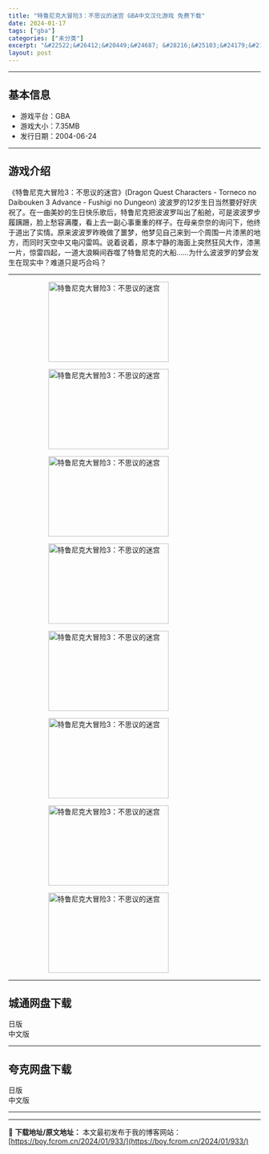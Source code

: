 ```yaml
---
title: "特鲁尼克大冒险3：不思议的迷宫 GBA中文汉化游戏 免费下载"
date: 2024-01-17
tags: ["gba"]
categories: ["未分类"]
excerpt: "&#22522;&#26412;&#20449;&#24687; &#28216;&#25103;&#24179;&#21488;&#65306;GBA&#28216;&#25103;&#22823;&#23567;&#65306;7.35MB&#21457;&#34892;&#26085;&amp;#26&hellip;"
layout: post
---
```


 <hr><h2>&#22522;&#26412;&#20449;&#24687;</h2> <ul><li>&#28216;&#25103;&#24179;&#21488;&#65306;GBA</li><li>&#28216;&#25103;&#22823;&#23567;&#65306;7.35MB</li><li>&#21457;&#34892;&#26085;&#26399;&#65306;2004-06-24</li></ul><hr><h2>&#28216;&#25103;&#20171;&#32461;</h2> &#12298;&#29305;&#40065;&#23612;&#20811;&#22823;&#20882;&#38505;3&#65306;&#19981;&#24605;&#35758;&#30340;&#36855;&#23467;&#12299;(Dragon Quest Characters - Torneco no Daibouken 3 Advance - Fushigi no Dungeon) &#27874;&#27874;&#32599;&#30340;12&#23681;&#29983;&#26085;&#24403;&#28982;&#35201;&#22909;&#22909;&#24198;&#31069;&#20102;&#12290;&#22312;&#19968;&#26354;&#32654;&#22937;&#30340;&#29983;&#26085;&#24555;&#20048;&#27468;&#21518;&#65292;&#29305;&#40065;&#23612;&#20811;&#25226;&#27874;&#27874;&#32599;&#21483;&#20986;&#20102;&#33337;&#33329;&#65292;&#21487;&#26159;&#27874;&#27874;&#32599;&#27493;&#23653;&#36434;&#36314;&#65292;&#33080;&#19978;&#24833;&#23481;&#28385;&#35206;&#65292;&#30475;&#19978;&#21435;&#19968;&#21103;&#24515;&#20107;&#37325;&#37325;&#30340;&#26679;&#23376;&#12290;&#22312;&#27597;&#20146;&#22856;&#22856;&#30340;&#35810;&#38382;&#19979;&#65292;&#20182;&#32456;&#20110;&#36947;&#20986;&#20102;&#23454;&#24773;&#12290;&#21407;&#26469;&#27874;&#27874;&#32599;&#26152;&#26202;&#20570;&#20102;&#22121;&#26790;&#65292;&#20182;&#26790;&#35265;&#33258;&#24049;&#26469;&#21040;&#19968;&#20010;&#21608;&#22260;&#19968;&#29255;&#28422;&#40657;&#30340;&#22320;&#26041;&#65292;&#32780;&#21516;&#26102;&#22825;&#31354;&#20013;&#21448;&#30005;&#38378;&#38647;&#40483;&#12290;&#35828;&#30528;&#35828;&#30528;&#65292;&#21407;&#26412;&#23425;&#38745;&#30340;&#28023;&#38754;&#19978;&#31361;&#28982;&#29378;&#39118;&#22823;&#20316;&#65292;&#28422;&#40657;&#19968;&#29255;&#65292;&#24778;&#38647;&#22235;&#36215;&#65292;&#19968;&#36947;&#22823;&#28010;&#30636;&#38388;&#21534;&#22124;&#20102;&#29305;&#40065;&#23612;&#20811;&#30340;&#22823;&#33337;&hellip;&hellip;&#20026;&#20160;&#20040;&#27874;&#27874;&#32599;&#30340;&#26790;&#20250;&#21457;&#29983;&#22312;&#29616;&#23454;&#20013;&#65311;&#38590;&#36947;&#21482;&#26159;&#24039;&#21512;&#21527;&#65311; <hr><figure><figure><img loading="lazy" decoding="async" width="240" height="160" data-id="3068" src="https://boy.fcrom.cn/wp-content/uploads/2024/01/20240116_65a635e447732.png" title="&#29305;&#40065;&#23612;&#20811;&#22823;&#20882;&#38505;3&#65306;&#19981;&#24605;&#35758;&#30340;&#36855;&#23467;-1" alt="特鲁尼克大冒险3：不思议的迷宫"></figure><figure><img loading="lazy" decoding="async" width="240" height="160" data-id="3061" src="https://boy.fcrom.cn/wp-content/uploads/2024/01/20240116_65a635e465bb5.png" title="&#29305;&#40065;&#23612;&#20811;&#22823;&#20882;&#38505;3&#65306;&#19981;&#24605;&#35758;&#30340;&#36855;&#23467;-2" alt="特鲁尼克大冒险3：不思议的迷宫"></figure><figure><img loading="lazy" decoding="async" width="240" height="160" data-id="3067" src="https://boy.fcrom.cn/wp-content/uploads/2024/01/20240116_65a635e491c47.png" title="&#29305;&#40065;&#23612;&#20811;&#22823;&#20882;&#38505;3&#65306;&#19981;&#24605;&#35758;&#30340;&#36855;&#23467;-3" alt="特鲁尼克大冒险3：不思议的迷宫"></figure><figure><img loading="lazy" decoding="async" width="240" height="160" data-id="3062" src="https://boy.fcrom.cn/wp-content/uploads/2024/01/20240116_65a635e4bdf08.png" title="&#29305;&#40065;&#23612;&#20811;&#22823;&#20882;&#38505;3&#65306;&#19981;&#24605;&#35758;&#30340;&#36855;&#23467;-4" alt="特鲁尼克大冒险3：不思议的迷宫"></figure><figure><img loading="lazy" decoding="async" width="240" height="160" data-id="3063" src="https://boy.fcrom.cn/wp-content/uploads/2024/01/20240116_65a635e4e7a7c.png" title="&#29305;&#40065;&#23612;&#20811;&#22823;&#20882;&#38505;3&#65306;&#19981;&#24605;&#35758;&#30340;&#36855;&#23467;" alt="特鲁尼克大冒险3：不思议的迷宫"></figure><figure><img loading="lazy" decoding="async" width="240" height="160" data-id="3064" src="https://boy.fcrom.cn/wp-content/uploads/2024/01/20240116_65a635e517dff.png" title="&#29305;&#40065;&#23612;&#20811;&#22823;&#20882;&#38505;3&#65306;&#19981;&#24605;&#35758;&#30340;&#36855;&#23467;" alt="特鲁尼克大冒险3：不思议的迷宫"></figure><figure><img loading="lazy" decoding="async" width="240" height="160" data-id="3065" src="https://boy.fcrom.cn/wp-content/uploads/2024/01/20240116_65a635e53c422.png" title="&#29305;&#40065;&#23612;&#20811;&#22823;&#20882;&#38505;3&#65306;&#19981;&#24605;&#35758;&#30340;&#36855;&#23467;" alt="特鲁尼克大冒险3：不思议的迷宫"></figure><figure><img loading="lazy" decoding="async" width="240" height="160" data-id="3066" src="https://boy.fcrom.cn/wp-content/uploads/2024/01/20240116_65a635e562b97.png" title="&#29305;&#40065;&#23612;&#20811;&#22823;&#20882;&#38505;3&#65306;&#19981;&#24605;&#35758;&#30340;&#36855;&#23467;" alt="特鲁尼克大冒险3：不思议的迷宫"></figure></figure><div><div> <hr><h2>&#22478;&#36890;&#32593;&#30424;&#19979;&#36733;</h2> <div> <div>&#26085;&#29256;</div> <div>&#20013;&#25991;&#29256;</div> </div> </div></div> <hr><h2>&#22840;&#20811;&#32593;&#30424;&#19979;&#36733;</h2> <div> <div>&#26085;&#29256;</div> <div>&#20013;&#25991;&#29256;</div> </div> <hr>

---
📖 **下载地址/原文地址：** 本文最初发布于我的博客网站：[https://boy.fcrom.cn/2024/01/933/](https://boy.fcrom.cn/2024/01/933/)

